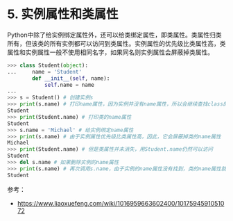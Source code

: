# 5. 实例属性和类属性

Python中除了给实例绑定属性外，还可以给类绑定属性，即类属性。类属性归类所有，但该类的所有实例都可以访问到类属性。实例属性的优先级比类属性高，类属性和实例属性一般不使用相同名字，如果同名则实例属性会屏蔽掉类属性。

```python
>>> class Student(object):
...     name = 'Student'
    	def __init__(self, name):
        	self.name = name
...
>>> s = Student() # 创建实例s
>>> print(s.name) # 打印name属性，因为实例并没有name属性，所以会继续查找class的name属性
Student
>>> print(Student.name) # 打印类的name属性
Student
>>> s.name = 'Michael' # 给实例绑定name属性
>>> print(s.name) # 由于实例属性优先级比类属性高，因此，它会屏蔽掉类的name属性
Michael
>>> print(Student.name) # 但是类属性并未消失，用Student.name仍然可以访问
Student
>>> del s.name # 如果删除实例的name属性
>>> print(s.name) # 再次调用s.name，由于实例的name属性没有找到，类的name属性就显示出来了
Student
```

参考：

- https://www.liaoxuefeng.com/wiki/1016959663602400/1017594591051072